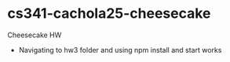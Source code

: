 # cs341-cachola25-cheesecake

Cheesecake HW

- Navigating to hw3 folder and using npm install and start works
